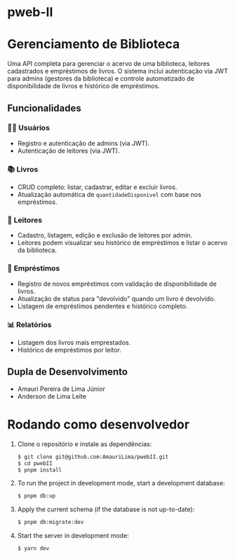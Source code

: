# pweb-II
# Gerenciamento de Biblioteca

Uma API completa para gerenciar o acervo de uma biblioteca, leitores cadastrados e empréstimos de livros. O sistema inclui autenticação via JWT para admins (gestores da biblioteca) e controle automatizado de disponibilidade de livros e histórico de empréstimos.

## Funcionalidades

### 🧑‍💼 **Usuários**
- Registro e autenticação de admins (via JWT).
- Autenticação de leitores (via JWT).

### 📚 **Livros**
- CRUD completo: listar, cadastrar, editar e excluir livros.
- Atualização automática de `quantidadeDisponivel` com base nos empréstimos.

### 📖 **Leitores**
- Cadastro, listagem, edição e exclusão de leitores por admin.
- Leitores podem visualizar seu histórico de empréstimos e listar o acervo da biblioteca.

### 🔄 **Empréstimos**
- Registro de novos empréstimos com validação de disponibilidade de livros.
- Atualização de status para "devolvido" quando um livro é devolvido.
- Listagem de empréstimos pendentes e histórico completo.

### 📊 **Relatórios**
- Listagem dos livros mais emprestados.
- Histórico de empréstimos por leitor.

## Dupla de Desenvolvimento
- Amauri Pereira de Lima Júnior  
- Anderson de Lima Leite

# Rodando como desenvolvedor

1. Clone o repositório e instale as dependências:

   ```bash
   $ git clone git@github.com:AmauriLima/pwebII.git
   $ cd pwebII
   $ pnpm install
   ```

2. To run the project in development mode, start a development database:

   ```bash
   $ pnpm db:up
   ```

3. Apply the current schema (if the database is not up-to-date):

   ```bash
   $ pnpm db:migrate:dev
   ```

4. Start the server in development mode:

   ```bash
   $ yarn dev
   ```
